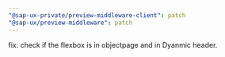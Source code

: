 ```yaml
---
"@sap-ux-private/preview-middleware-client": patch
"@sap-ux/preview-middleware": patch
---
```


fix: check if the flexbox is in objectpage and in Dyanmic header.
